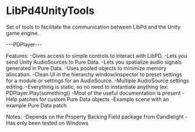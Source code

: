 LibPd4UnityTools
================

Set of tools to facilitate the communication between LibPd and the Unity game engine.


---PDPlayer---

Features:
	-Gives access to simple controls to interact with LibPD.
	-Lets you send Unity AudioSources to Pure Data.
	-Lets you spatialize audio signals generated in Pure Data.
	-Uses pooled objects to minimize memory allocation.
	-Clean UI in the hierarchy window/inspector to preset settings for a module or settings for an AudioSource.
	-Multiple AudioSource settings editing.
	-Everything is static, so no need to instantiate anything (ex: PDPlayer.Play(something))
	-Most of the useful documentation is present
	-Help patches for custom Pure Data objects
	-Example scene with an example Pure Data patch

Notes:
	-Depends on the Property Backing Field package from Candlelight
	-Has only been tested on Windows